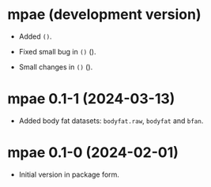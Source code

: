# mpae (development version)


* Added `()`.

* Fixed small bug in `()`
  ().
  
* Small changes in `()`
  ().

# mpae 0.1-1 (2024-03-13) 

* Added body fat datasets: `bodyfat.raw`, `bodyfat` and `bfan`.



# mpae 0.1-0 (2024-02-01) 

* Initial version in package form.
  
